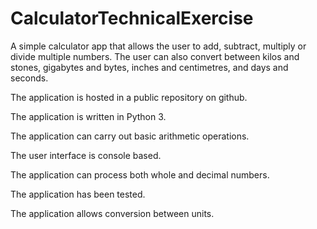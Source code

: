 # CalculatorTechnicalExercise
A simple calculator app that allows the user to add, subtract, multiply or divide multiple numbers.
The user can also convert between kilos and stones, gigabytes and bytes, inches and centimetres, and days and seconds.

The application is hosted in a public repository on github.

The application is written in Python 3.

The application can carry out basic arithmetic operations.

The user interface is console based.

The application can process both whole and decimal numbers.

The application has been tested.

The application allows conversion between units.
